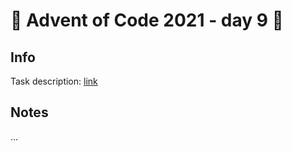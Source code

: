# 🎄 Advent of Code 2021 - day 9 🎄

## Info

Task description: [link](https://adventofcode.com/2021/day/9)

## Notes

...
